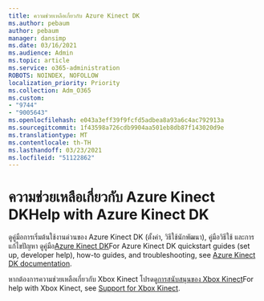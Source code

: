 ```yaml
---
title: ความช่วยเหลือเกี่ยวกับ Azure Kinect DK
ms.author: pebaum
author: pebaum
manager: dansimp
ms.date: 03/16/2021
ms.audience: Admin
ms.topic: article
ms.service: o365-administration
ROBOTS: NOINDEX, NOFOLLOW
localization_priority: Priority
ms.collection: Adm_O365
ms.custom:
- "9744"
- "9005643"
ms.openlocfilehash: e043a3eff39f9fcfd5adbea8a93a6c4ac792913a
ms.sourcegitcommit: 1f43598a726cdb9904aa501eb8db87f143020d9e
ms.translationtype: MT
ms.contentlocale: th-TH
ms.lasthandoff: 03/23/2021
ms.locfileid: "51122862"
---
```

# <a name="help-with-azure-kinect-dk"></a><span data-ttu-id="b7da0-102">ความช่วยเหลือเกี่ยวกับ Azure Kinect DK</span><span class="sxs-lookup"><span data-stu-id="b7da0-102">Help with Azure Kinect DK</span></span>

<span data-ttu-id="b7da0-103">ดูคู่มือการเริ่มต้นใช้งานด่วนของ Azure Kinect DK (ตั้งค่า, วิธีใช้นักพัฒนา), คู่มือวิธีใช้ และการแก้ไขปัญหา ดูคู่มือ[Azure Kinect DK](https://docs.microsoft.com/azure/kinect-dk/)</span><span class="sxs-lookup"><span data-stu-id="b7da0-103">For Azure Kinect DK quickstart guides (set up, developer help), how-to guides, and troubleshooting, see [Azure Kinect DK documentation](https://docs.microsoft.com/azure/kinect-dk/).</span></span>


<span data-ttu-id="b7da0-104">หากต้องการความช่วยเหลือเกี่ยวกับ Xbox Kinect โปรดดู[การสนับสนุนของ Xbox Kinect](https://www.xbox.com/Search?q=kinect&rtc=1#nav-support)</span><span class="sxs-lookup"><span data-stu-id="b7da0-104">For help with Xbox Kinect, see [Support for Xbox Kinect](https://www.xbox.com/Search?q=kinect&rtc=1#nav-support).</span></span>